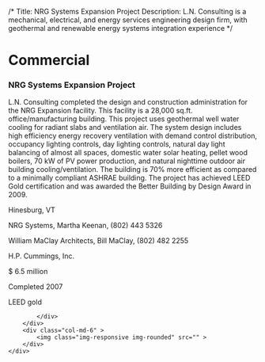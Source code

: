 /*
Title: NRG Systems Expansion Project
Description: L.N. Consulting is a mechanical, electrical, and energy services engineering design firm, with geothermal and renewable energy systems integration experience
*/

# Commercial

<div>
	<div class="row">
		<div class="col-md-6" >
			<div class="well" >
				<h3>NRG Systems Expansion Project</h3>
				<p>
   
   L.N. Consulting completed the design and construction administration for the NRG Expansion facility.  This facility is a 28,000 sq.ft. office/manufacturing building.  This project uses geothermal well water cooling for radiant slabs and ventilation air.  The system design includes high efficiency energy recovery ventilation with demand control distribution, occupancy lighting controls, day lighting controls, natural day light balancing of almost all spaces, domestic water solar heating, pellet wood boilers, 70 kW of PV power production, and natural nighttime outdoor air building cooling/ventilation.  The building is 70% more efficient as compared to a minimally compliant ASHRAE building.  The project has achieved LEED Gold certification and was awarded the Better Building by Design Award in 2009.
</p>
				<p>Hinesburg, VT</p>
				<p>NRG Systems, Martha Keenan, (802) 443 5326</p>
				<p>William MaClay Architects, Bill MaClay, (802) 482 2255</p>
				<p>H.P. Cummings, Inc.</p>
				<p>$ 6.5 million</p>
				<p>Completed 2007</p>
				<p>LEED gold</p>
				
			</div>
		</div>
		<div class="col-md-6" >
			<img class="img-responsive img-rounded" src="" >
		</div>
	</div>
</div>